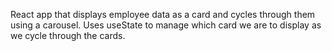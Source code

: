 React app that displays employee data as a card and cycles through them using a carousel. Uses useState to manage which card we are to display as we cycle through the cards.
